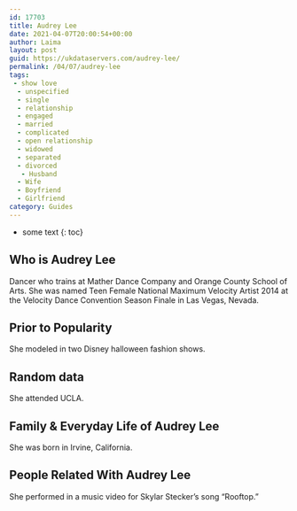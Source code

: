 ```yaml
---
id: 17703
title: Audrey Lee
date: 2021-04-07T20:00:54+00:00
author: Laima
layout: post
guid: https://ukdataservers.com/audrey-lee/
permalink: /04/07/audrey-lee
tags:
 - show love
  - unspecified
  - single
  - relationship
  - engaged
  - married
  - complicated
  - open relationship
  - widowed
  - separated
  - divorced
   - Husband
  - Wife
  - Boyfriend
  - Girlfriend
category: Guides
---
```


* some text
{: toc}


## Who is Audrey Lee
                  
                  
                  
Dancer who trains at Mather Dance Company and Orange County School of Arts. She was named Teen Female National Maximum Velocity Artist 2014 at the Velocity Dance Convention Season Finale in Las Vegas, Nevada.
                  
              
            
              
            
                
                
                
## Prior to Popularity
                  
                  
                  
She modeled in two Disney halloween fashion shows.
                  
              
            
              
            
                
                
                
## Random data
                  
                  
                  
She attended UCLA. 
                  
              
            
              
            
                
                
                
## Family & Everyday Life of Audrey Lee
                  
                  
                  
She was born in Irvine, California.
                  
              
            
              
            
                
                
                
## People Related With Audrey Lee
                  
                  
                  
She performed in a music video for Skylar Stecker&#8217;s song &#8220;Rooftop.&#8221;
                  
              
            
              
            
                
              
            
              
              
            
            
              
            
          
          
          